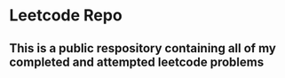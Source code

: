 # Leetcode Repo

## This is a public respository containing all of my completed and attempted leetcode problems